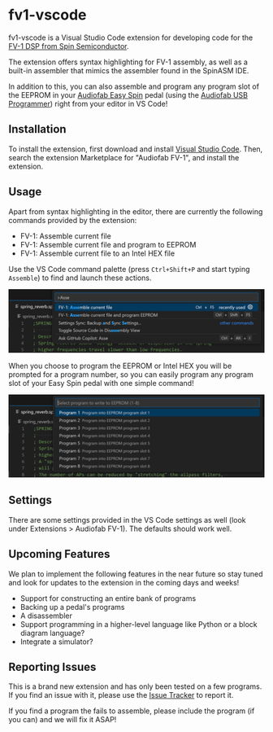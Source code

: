 # fv1-vscode

fv1-vscode is a Visual Studio Code extension for developing code for the [FV-1 DSP from Spin Semiconductor](http://www.spinsemi.com/products.html).

The extension offers syntax highlighting for FV-1 assembly, as well as a built-in assembler that mimics the assembler found in the SpinASM IDE.

In addition to this, you can also assemble and program any program slot of the EEPROM in your [Audiofab Easy Spin](https://audiofab.com/products/easy-spin) pedal (using the [Audiofab USB Programmer](https://audiofab.com/store/easy-spin-programmer)) right from your editor in VS Code!

## Installation

To install the extension, first download and install [Visual Studio Code](https://code.visualstudio.com). Then, search the extension Marketplace for "Audiofab FV-1", and install the extension.

## Usage

Apart from syntax highlighting in the editor, there are currently the following commands provided by the extension:

- FV-1: Assemble current file
- FV-1: Assemble current file and program to EEPROM
- FV-1: Assemble current file to an Intel HEX file

Use the VS Code command palette (press `Ctrl+Shift+P` and start typing `Assemble`) to find and launch these actions.

![alt text](doc/commands.png)

When you choose to program the EEPROM or Intel HEX you will be prompted for a program number, so you can easily program any program slot of your Easy Spin pedal with one simple command!

![alt text](doc/program_select.png)

## Settings

There are some settings provided in the VS Code settings as well (look under Extensions > Audiofab FV-1). The defaults should work well.

## Upcoming Features

We plan to implement the following features in the near future so stay tuned and look for updates to the extension in the coming days and weeks!

- Support for constructing an entire bank of programs
- Backing up a pedal's programs
- A disassembler
- Support programming in a higher-level language like Python or a block diagram language?
- Integrate a simulator?

## Reporting Issues

This is a brand new extension and has only been tested on a few programs. If you find an issue with it, please use the [Issue Tracker](https://github.com/audiofab/fv1-vscode/issues) to report it.

If you find a program the fails to assemble, please include the program (if you can) and we will fix it ASAP!